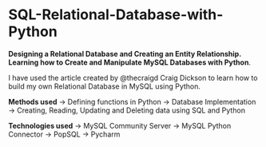 # SQL-Relational-Database-with-Python

**Designing a Relational Database and Creating an Entity Relationship. Learning how to Create and Manipulate MySQL Databases with Python**.


I have used the article created by @thecraigd Craig Dickson to learn how to build my own Relational Database in MySQL using Python. 


**Methods used**
  -> Defining functions in Python
  -> Database Implementation
  -> Creating, Reading, Updating and Deleting data using SQL and Python

**Technologies used**
  -> MySQL Community Server
  -> MySQL Python Connector
  -> PopSQL
  -> Pycharm
